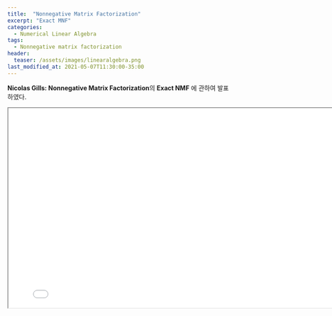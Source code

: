 ```yaml
---
title:  "Nonnegative Matrix Factorization"
excerpt: "Exact MNF"
categories:
  - Numerical Linear Algebra
tags:
  - Nonnegative matrix factorization
header:
  teaser: /assets/images/linearalgebra.png
last_modified_at: 2021-05-07T11:30:00-35:00
---
```


**Nicolas Gills: Nonnegative Matrix Factorization**의 **Exact NMF** 에 관하여 발표하였다.

<iframe src = "/ViewerJS/#../assets/pdf/chapter2 Exact NMF.pdf" width='800' height='450' allowfullscreen webkitallowfullscreen></iframe>
